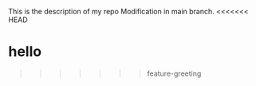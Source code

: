 This is the description of my repo
 Modification in main branch.
<<<<<<< HEAD

hello
=======
>>>>>>> feature-greeting
